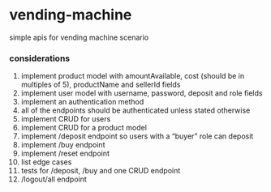 # vending-machine
simple apis for vending machine scenario

### considerations
1. implement product model with amountAvailable, cost (should be in multiples of 5), productName and sellerId fields
1. implement user model with username, password, deposit and role fields
1. implement an authentication method
1. all of the endpoints should be authenticated unless stated otherwise
1. implement CRUD for users
1. implement CRUD for a product model
1. implement /deposit endpoint so users with a “buyer” role can deposit 
1. implement /buy endpoint
1. implement /reset endpoint
1. list edge cases
1. tests for /deposit, /buy and one CRUD endpoint
1.  /logout/all endpoint
